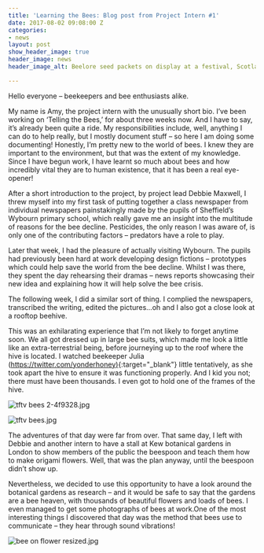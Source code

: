 ```yaml
---
title: 'Learning the Bees: Blog post from Project Intern #1'
date: 2017-08-02 09:08:00 Z
categories:
- news
layout: post
show_header_image: true
header_image: news
header_image_alt: Beelore seed packets on display at a festival, Scotland 2015

---
```


Hello everyone – beekeepers and bee enthusiasts alike.

My name is Amy, the project intern with the unusually short bio. I’ve been working on ‘Telling the Bees,’ for about three weeks now. And I have to say, it’s already been quite a ride.  My responsibilities include, well, anything I can do to help really, but I mostly document stuff – so here I am doing some documenting!
Honestly, I’m pretty new to the world of bees. I knew they are important to the environment, but that was the extent of my knowledge. Since I have begun work, I have learnt so much about bees and how incredibly vital they are to human existence, that it has been a real eye-opener!

After a short introduction to the project, by project lead Debbie Maxwell, I threw myself into my first task of putting together a class newspaper from individual newspapers painstakingly made by the pupils of Sheffield’s Wybourn primary school, which really gave me an insight into the multitude of reasons for the bee decline. Pesticides, the only reason I was aware of, is only one of the contributing factors – predators have a role to play.

Later that week, I had the pleasure of actually visiting Wybourn. The pupils had previously been hard at work developing design fictions – prototypes which could help save the world from the bee decline. Whilst I was there, they spent the day rehearsing their dramas – news reports showcasing their new idea and explaining how it will help solve the bee crisis.

The following week, I did a similar sort of thing. I complied the newspapers, transcribed the writing, edited the pictures…oh and I also got a close look at a rooftop beehive.

This was an exhilarating experience that I’m not likely to forget anytime soon. We all got dressed up in large bee suits, which made me look a little like an extra-terrestrial being, before journeying up to the roof where the hive is located. I watched beekeeper Julia ([https://twitter.com/yonderhoney)](https://twitter.com/yonderhoney){:target="_blank"} little tentatively, as she took apart the hive to ensure it was functioning properly. And I kid you not; there must have been thousands. I even got to hold one of the frames of the hive.

![tftv bees 2-4f9328.jpg](/uploads/tftv%20bees%202-4f9328.jpg)

![tftv bees.jpg](/uploads/tftv%20bees.jpg)

The adventures of that day were far from over. That same day, I left with Debbie and another intern to have a stall at Kew botanical gardens in London to show members of the public the beespoon and teach them how to make origami flowers. Well, that was the plan anyway, until the beespoon didn’t show up.

Nevertheless, we decided to use this opportunity to have a look around the botanical gardens as research – and it would be safe to say that the gardens are a bee heaven, with thousands of beautiful flowers and loads of bees. I even managed to get some photographs of bees at work.One of the most interesting things I discovered that day was the method that bees use to communicate – they hear through sound vibrations!

![bee on flower resized.jpg](/uploads/bee%20on%20flower%20resized.jpg)
